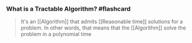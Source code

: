 
### What is a Tractable Algorithm? #flashcard

> It's an [[Algorithm]] that admits [[Reasonable time]] solutions for a problem. In other words, that means that the [[Algorithm]] solve the problem in a polynomial time
<!--ID: 1676852015989-->
